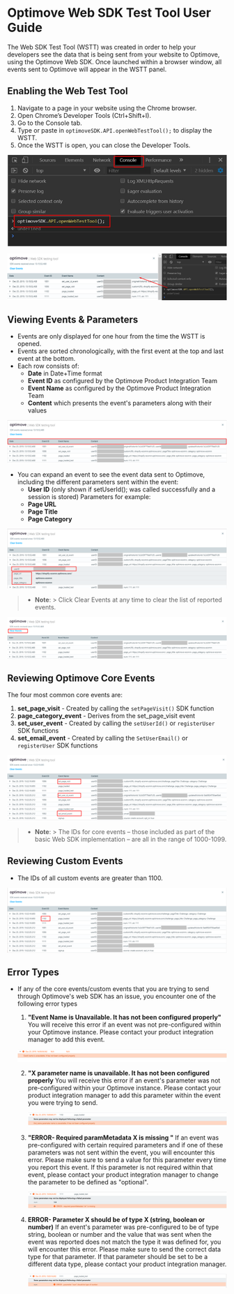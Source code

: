 # Optimove Web SDK Test Tool User Guide
The Web SDK Test Tool (WSTT) was created in order to help your developers see the data that is being sent from your website to Optimove, using the Optimove Web SDK. Once launched within a browser window, all events sent to Optimove will appear in the WSTT panel.

## Enabling the Web Test Tool
1. Navigate to a page in your website using the Chrome browser.
2. Open Chrome’s Developer Tools (Ctrl+Shift+I).
3. Go to the Console tab.
4. Type or paste in  `optimoveSDK.API.openWebTestTool();` to display the WSTT.
4. Once the WSTT is open, you can close the Developer Tools.
<p align="left"><img src="https://raw.githubusercontent.com/optimove-tech/Web-SDK-Integration-Guide/master/images/openWebTestTool-1.jpg?raw=true"></p>
<p align="left"><img src="https://github.com/optimove-tech/Web-SDK-Integration-Guide/blob/LeslyOpti-branch1/images/openWebTestToolNew-1.png?raw=true"></p>


## Viewing Events & Parameters
- Events are only displayed for one hour from the time the WSTT is opened.
- Events are sorted chronologically, with the first event at the top and last event at the bottom.
- Each row consists of: 
    - **Date** in Date+Time format
    - **Event ID** as configured by the Optimove Product Integration Team
    - **Event Name** as configured by the Optimove Product Integration Team
    - **Content** which presents the event's parameters along with their values
<p align="left"><img src="https://github.com/optimove-tech/Web-SDK-Integration-Guide/blob/LeslyOpti-branch1/images/openWebTestToolNew-2.png?raw=true"></p>

- You can expand an event to see the event data sent to Optimove, including the different parameters sent within the event:
    - **User ID** (only shown if setUserId(); was called successfully and a session is stored)
    Parameters for example:
   - **Page URL**
   - **Page Title**
   - **Page Category**
    

<p align="left"><img src="https://github.com/optimove-tech/Web-SDK-Integration-Guide/blob/LeslyOpti-branch1/images/openWebTestToolNew-4.png?raw=true"></p>

>- **Note**: 
		> Click Clear Events at any time to clear the list of reported events.
<p align="left"><img src="https://github.com/optimove-tech/Web-SDK-Integration-Guide/blob/LeslyOpti-branch1/images/openWebTestToolNew-3.png?raw=true"></p>

## Reviewing Optimove Core Events
The four most common core events are:
1. **set_page_visit** - Created by calling the `setPageVisit()` SDK function
2. **page_category_event** - Derives from the set_page_visit event
3. **set_user_event** - Created by calling  the `setUserId()` or `registerUser` SDK functions
4. **set_email_event** - Created by calling  the `SetUserEmail()` or `registerUser` SDK functions
<p align="left"><img src="https://github.com/optimove-tech/Web-SDK-Integration-Guide/blob/LeslyOpti-branch1/images/openWebTestToolNew-5.png?raw=true"></p>

>- **Note**: 
		> The IDs for core events – those included as part of the basic Web SDK implementation – are all in the range of 1000-1099.

## Reviewing Custom Events
- The IDs of all custom events are greater than 1100.
<p align="left"><img src="https://github.com/optimove-tech/Web-SDK-Integration-Guide/blob/LeslyOpti-branch1/images/openWebTestToolNew-6.png?raw=true"></p>


## Error Types
 - If any of the core events/custom events that you are trying to send through Optimove's web SDK has an issue, you encounter one of the following error types

	1. **"Event Name is Unavailable. It has not been configured properly"** 
			You will receive this error if an event was not pre-configured within your 			Optimove instance.  Please contact your product integration manager to add this event.
	<p align="left"><img src="https://github.com/optimove-tech/Web-SDK-Integration-Guide/blob/LeslyOpti-branch1/images/WebSDKToolError-1.png?raw=true"></p>
			
	2.   **"X parameter name is unavailable. It has not been configured properly**
		You will receive this error if an event's parameter was not pre-configured within your 			Optimove instance.  Please contact your product integration manager to add this parameter within the event you were trying to send.
		<p align="left"><img src="https://github.com/optimove-tech/Web-SDK-Integration-Guide/blob/LeslyOpti-branch1/images/WebSDKToolError-2.png?raw=true"></p>	
		
	3. **"ERROR- Required paramMetadata X is missing "**
		If an event was pre-configured with certain required parameters and if one of these parameters was not sent within the event, you will encounter this error.  Please make sure to send a value for this parameter every time you report this event.   If this parameter is not required within that event, please contact your product integration manager to change the parameter to be defined as "optional". 
			<p align="left"><img src="https://github.com/optimove-tech/Web-SDK-Integration-Guide/blob/LeslyOpti-branch1/images/WebSDKToolError-3.png?raw=true"></p>
		
	4. **ERROR- Parameter X should be of type X (string, boolean or number)**
		If an event's parameter was pre-configured to be of type string, boolean or number and the value that was sent when the event was reported does not match the type it was defined for, you will encounter this error. Please make sure to send the correct data type for that parameter.   If that parameter should be set to be a different data type, please contact your product integration manager.    	<p align="left"><img src="https://github.com/optimove-tech/Web-SDK-Integration-Guide/blob/LeslyOpti-branch1/images/WebSDKToolError-4.png?raw=true"></p>
